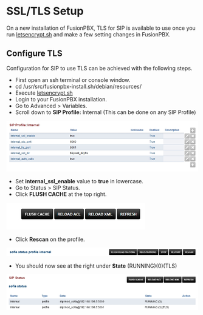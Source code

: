 # SSL/TLS Setup

On a new installation of FusionPBX, TLS for SIP is available to use once
you run [letsencrypt.sh](../getting_started/lets_encrypt.md) and make
a few setting changes in FusionPBX.

## Configure TLS

Configuration for SIP to use TLS can be achieved with the following
steps.

-   First open an ssh terminal or console window.
-   cd /usr/src/fusionpbx-install.sh/debian/resources/
-   Execute [letsencrypt.sh](../getting_started/lets_encrypt.md)
-   Login to your FusionPBX installation.
-   Go to Advanced \> Variables.
-   Scroll down to **SIP Profile:** Internal (This can be done on any
    SIP Profile)

![image](../_static/images/fusionpbx_switch_tls.jpg)

-   Set **internal_ssl_enable** value to **true** in lowercase.
-   Go to Status \> SIP Status.
-   Click **FLUSH CACHE** at the top right.

![image](../_static/images/fusionpbx_tls_sofia_status2.jpg)

-   Click **Rescan** on the profile.

![image](../_static/images/fusionpbx_tls_sofia_status1.jpg)

-   You should now see at the right under **State** (RUNNING)(0)(TLS)

![image](../_static/images/fusionpbx_tls_sofia_status.jpg)
